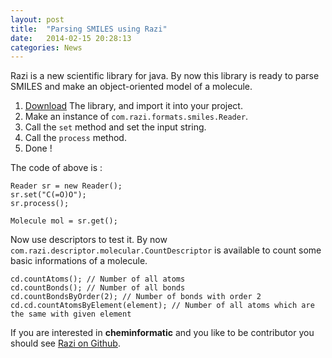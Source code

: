 ```yaml
---
layout: post
title:  "Parsing SMILES using Razi"
date:   2014-02-15 20:28:13
categories: News
---
```


Razi is a new scientific library for java.
By now this library is ready to parse SMILES and make an object-oriented model of a molecule.

1. [Download][1] The library, and import it into your project.
2. Make an instance of `com.razi.formats.smiles.Reader`.
3. Call the `set` method and set the input string.
4. Call the `process` method.
5. Done !

The code of above is :

    Reader sr = new Reader();
    sr.set("C(=O)O");
    sr.process();
    
    Molecule mol = sr.get();

Now use descriptors to test it. By now `com.razi.descriptor.molecular.CountDescriptor` is available to count some basic informations of a molecule.

    cd.countAtoms(); // Number of all atoms
    cd.countBonds(); // Number of all bonds
    cd.countBondsByOrder(2); // Number of bonds with order 2
    cd.cd.countAtomsByElement(element); // Number of all atoms which are the same with given element
    
If you are interested in **cheminformatic** and you like to be contributor you should see [Razi on Github](https://github.com/mohebifar/Razi).


  [1]: https://github.com/mohebifar/Razi/tree/master/dist "Download"
